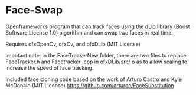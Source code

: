 # Face-Swap

Openframeworks program that can track faces using the dLib library (Boost Software License 1.0) algorithm and can swap two faces in real time. 

Requires ofxOpenCv, ofxCv, and ofxDLib (MIT License)

Impotant note: in the FaceTrackerNew folder, there are two files to replace FaceTracker.h and Facetracker .cpp in ofxDLib/src/ o as to allow scaling to increase the speed of face tracking.

Included face cloning code based on the work of Arturo Castro and Kyle McDonald (MIT License) https://github.com/arturoc/FaceSubstitution
